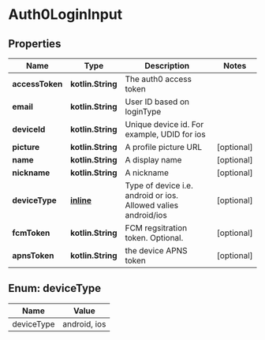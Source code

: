 
# Auth0LoginInput

## Properties
Name | Type | Description | Notes
------------ | ------------- | ------------- | -------------
**accessToken** | **kotlin.String** | The auth0 access token | 
**email** | **kotlin.String** | User ID based on loginType | 
**deviceId** | **kotlin.String** | Unique device id. For example, UDID for ios | 
**picture** | **kotlin.String** | A profile picture URL |  [optional]
**name** | **kotlin.String** | A display name |  [optional]
**nickname** | **kotlin.String** | A nickname |  [optional]
**deviceType** | [**inline**](#DeviceType) | Type of device i.e. android or ios. Allowed valies android/ios |  [optional]
**fcmToken** | **kotlin.String** | FCM regsitration token. Optional. |  [optional]
**apnsToken** | **kotlin.String** | the device APNS token |  [optional]


<a name="DeviceType"></a>
## Enum: deviceType
Name | Value
---- | -----
deviceType | android, ios



